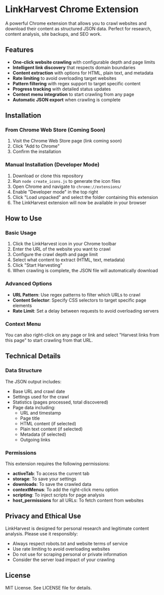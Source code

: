 # LinkHarvest Chrome Extension

A powerful Chrome extension that allows you to crawl websites and download their content as structured JSON data. Perfect for research, content analysis, site backups, and SEO work.

## Features

- **One-click website crawling** with configurable depth and page limits
- **Intelligent link discovery** that respects domain boundaries
- **Content extraction** with options for HTML, plain text, and metadata
- **Rate limiting** to avoid overloading target websites
- **Pattern filtering** with regex support to target specific content
- **Progress tracking** with detailed status updates
- **Context menu integration** to start crawling from any page
- **Automatic JSON export** when crawling is complete

## Installation

### From Chrome Web Store (Coming Soon)

1. Visit the Chrome Web Store page (link coming soon)
2. Click "Add to Chrome"
3. Confirm the installation

### Manual Installation (Developer Mode)

1. Download or clone this repository
2. Run `node create_icons.js` to generate the icon files
3. Open Chrome and navigate to `chrome://extensions/`
4. Enable "Developer mode" in the top right
5. Click "Load unpacked" and select the folder containing this extension
6. The LinkHarvest extension will now be available in your browser

## How to Use

### Basic Usage

1. Click the LinkHarvest icon in your Chrome toolbar
2. Enter the URL of the website you want to crawl
3. Configure the crawl depth and page limit
4. Select what content to extract (HTML, text, metadata)
5. Click "Start Harvesting"
6. When crawling is complete, the JSON file will automatically download

### Advanced Options

- **URL Pattern**: Use regex patterns to filter which URLs to crawl
- **Content Selector**: Specify CSS selectors to target specific page elements
- **Rate Limit**: Set a delay between requests to avoid overloading servers

### Context Menu

You can also right-click on any page or link and select "Harvest links from this page" to start crawling from that URL.

## Technical Details

### Data Structure

The JSON output includes:

- Base URL and crawl date
- Settings used for the crawl
- Statistics (pages processed, total discovered)
- Page data including:
  - URL and timestamp
  - Page title
  - HTML content (if selected)
  - Plain text content (if selected)
  - Metadata (if selected)
  - Outgoing links

### Permissions

This extension requires the following permissions:

- **activeTab**: To access the current tab
- **storage**: To save your settings
- **downloads**: To save the crawled data
- **contextMenus**: To add the right-click menu option
- **scripting**: To inject scripts for page analysis
- **host_permissions** for all URLs: To fetch content from websites

## Privacy and Ethical Use

LinkHarvest is designed for personal research and legitimate content analysis. Please use it responsibly:

- Always respect robots.txt and website terms of service
- Use rate limiting to avoid overloading websites
- Do not use for scraping personal or private information
- Consider the server load impact of your crawling

## License

MIT License. See LICENSE file for details.
